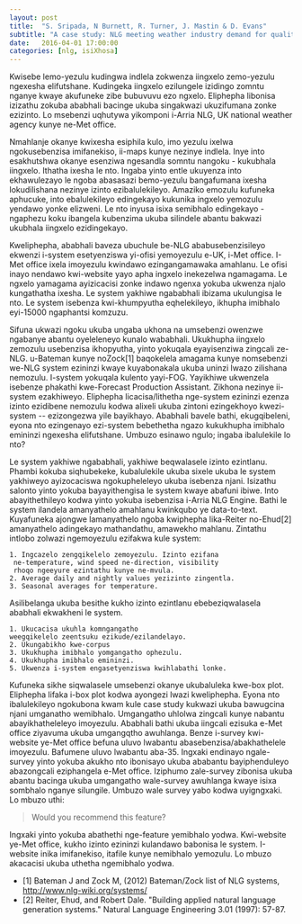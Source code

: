 ```yaml
---
layout: post
title:  "S. Sripada, N Burnett, R. Turner, J. Mastin & D. Evans"
subtitle: "A case study: NLG meeting weather industry demand for quality and quantity of textual weather forecasts by S. Sripada, N Burnett, R. Turner, J. Mastin & D. Evans"
date:   2016-04-01 17:00:00
categories: [nlg, isiXhosa]
---
```


Kwisebe lemo-yezulu kudingwa indlela zokwenza iingxelo zemo-yezulu ngexesha elifutshane. Kudingeka iingxelo ezilungele izidingo zomntu nganye kwaye akufuneke
zibe bubuvuvu ezo ngxelo. Eliphepha libonisa izizathu zokuba ababhali bacinge ukuba
singakwazi ukuzifumana zonke ezizinto. Lo msebenzi uqhutywa yikomponi i-Arria NLG, UK
national weather agency kunye ne-Met office.

Nmahlanje okanye kwixesha esiphila kulo, imo yezulu ixelwa ngokusebenzisa imifanekiso, ii-maps kunye nezinye indlela. Inye into esakhutshwa okanye esenziwa ngesandla somntu nangoku - kukubhala iingxelo. Ithatha ixesha le nto. Ingaba yinto
entle ukuyenza into ekhawulezayo le ngoba abasasazi bemo-yezulu bangafumana ixesha lokudilishana nezinye izinto ezibalulekileyo. Amaziko emozulu kufuneka aphucuke, into ebalulekileyo edingekayo kukunika ingxelo yemozulu yendawo yonke elizweni. Le nto inyusa isixa semibhalo edingekayo - ngaphezu koku ibangela kubenzima ukuba silindele abantu bakwazi ukubhala iingxelo ezidingekayo.


Kweliphepha, ababhali baveza ubuchule be-NLG ababusebenzisileyo ekwenzi i-system
esetyenziswa yi-ofisi yemoyezulu e-UK, i-Met office. I-Met office ixela imoyezulu kwindawo ezingangamawaka amahlanu. Le ofisi inayo nendawo kwi-website yayo apha ingxelo inekezelwa ngamagama. Le ngxelo yamagama ayizicacisi zonke indawo ngenxa
yokuba ukwenza njalo kungathatha ixesha. Le system yakhiwe ngababhali ibizama ukulungisa le nto. Le system isebenza kwi-khumpyutha eqhelekileyo, ikhupha imibhalo eyi-15000 ngaphantsi komzuzu.

Sifuna ukwazi ngoku ukuba ungaba ukhona na umsebenzi owenzwe ngabanye abantu oyeleleneyo kunalo wababhali. Ukukhupha iingxelo zemozulu usebenzisa ikhopyutha, yinto yokuqala eyayisenziwa zingcali ze-NLG. u-Bateman kunye noZock[1] baqokelela amagama kunye nomsebenzi we-NLG system ezininzi kwaye kuyabonakala ukuba uninzi lwazo
zilishana nemozulu. I-system yokuqala kulento yayi-FOG. Yayikhiwe ukwenzela isebenze phakathi kwe-Forecast Production Assistant. Zikhona nezinye ii-system ezakhiweyo. Eliphepha licacisa/lithetha nge-system ezininzi ezenza izinto ezidibene nemozulu kodwa alixeli ukuba zintoni ezingekhoyo kwezi-system -- ezizongezwa yile bayikhayo.
Ababhali bavele bathi, ekugqibeleni, eyona nto ezingenayo ezi-system bebethetha ngazo
kukukhupha imibhalo emininzi ngexesha elifutshane. Umbuzo esinawo ngulo; ingaba ibalulekile lo nto?


Le system yakhiwe ngababhali, yakhiwe beqwalasele izinto ezintlanu. Phambi kokuba siqhubekeke, kubalulekile ukuba sixele ukuba le system yakhiweyo ayizocaciswa ngokupheleleyo ukuba isebenza njani. Isizathu salonto yinto yokuba bayayithengisa le system kwaye abafuni ibiwe. Into abayithethileyo kodwa yinto yokuba isebenzisa i-Arria NLG Engine. Bathi le system ilandela amanyathelo amahlanu kwinkqubo ye data-to-text. Kuyafuneka ajongwe lamanyathelo ngoba kwiphepha lika-Reiter no-Ehud[2] amanyathelo adingekayo mathandathu, amawekho mahlanu. Zintathu intlobo zolwazi ngemoyezulu ezifakwa kule system:

	1. Ingcazelo zengqikelelo zemoyezulu. Izinto ezifana
	 ne-temperature, wind speed ne-direction, visibility
	 rhoqo ngeeyure ezintathu kunye ne-mvula.
	2. Average daily and nightly values yezizinto zingentla.
	3. Seasonal averages for temperature.

Asilibelanga ukuba besithe kukho izinto ezintlanu ebebeziqwalasela ababhali ekwakheni le system.

	1. Ukucacisa ukuhla komngangatho
	weegqikelelo zeentsuku ezikude/ezilandelayo.
	2. Ukungabikho kwe-corpus
	3. Ukukhupha imibhalo yomgangatho ophezulu.
	4. Ukukhupha imibhalo emininzi.
	5. Ukwenza i-system engasetyenziswa kwihlabathi lonke.

Kufuneka sikhe siqwalasele umsebenzi okanye ukubaluleka kwe-box plot. Eliphepha lifaka i-box plot kodwa ayongezi lwazi kweliphepha. Eyona nto ibalulekileyo ngokubona kwam kule case study kukwazi ukuba bawugcina njani umganatho wemibhalo. Umgangatho uhlolwa zingcali kunye nabantu abayikhatheleleyo imoyezulu. Ababhali bathi ukuba iingcali ezisuka e-Met office ziyavuma ukuba umgangqtho awuhlanga. Benze i-survey kwi-website ye-Met office befuna uluvo lwabantu abasebenzisa/abakhathelele imoyezulu. Bafumene uluvo lwabantu aba-35. Ingxaki endinayo ngale-survey yinto yokuba akukho nto ibonisayo ukuba ababantu bayiphenduleyo abazongcali eziphangela e-Met office. Iziphumo zale-survey zibonisa ukuba abantu bacinga ukuba umgangatho wale-survey awuhlanga kwaye isixa sombhalo nganye silungile. Umbuzo wale survey yabo kodwa uyigngxaki. Lo mbuzo uthi:

> Would you recommend this feature?

Ingxaki yinto yokuba abathethi nge-feature yemibhalo yodwa. Kwi-website ye-Met office, kukho izinto ezininzi kulandawo babonisa le system. I-website inika imifanekiso, itafile kunye nemibhalo yemozulu. Lo mbuzo akacacisi ukuba uthetha ngemibhalo yodwa.

- [1] Bateman J and Zock M, (2012) Bateman/Zock list of NLG systems, http://www.nlg-wiki.org/systems/
- [2] Reiter, Ehud, and Robert Dale. "Building applied natural language generation systems." Natural Language Engineering 3.01 (1997): 57-87.